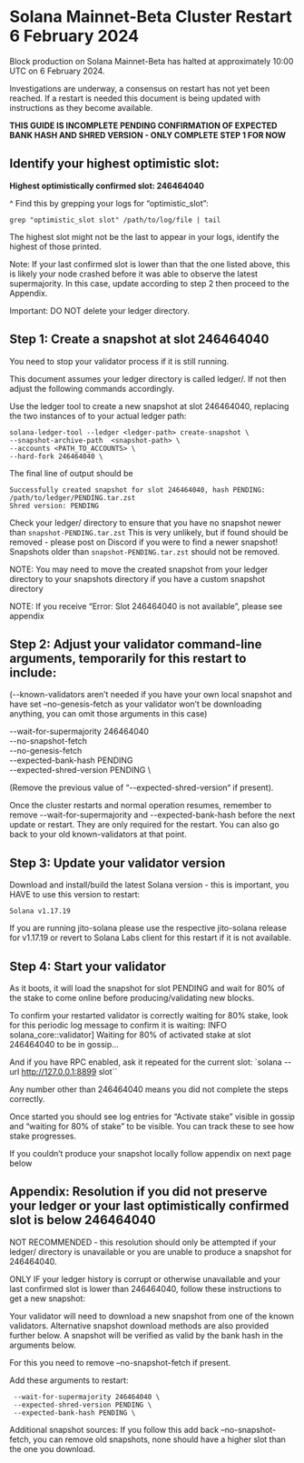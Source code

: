 # Solana Mainnet-Beta Cluster Restart 6 February 2024

Block production on Solana Mainnet-Beta has halted at approximately 10:00 UTC on 6 February 2024.

Investigations are underway, a consensus on restart has not yet been reached. If a restart is needed this document is being updated with instructions as they become available.

**THIS GUIDE IS INCOMPLETE PENDING CONFIRMATION OF EXPECTED BANK HASH AND SHRED VERSION - ONLY COMPLETE STEP 1 FOR NOW**

## Identify your highest optimistic slot:

**Highest optimistically confirmed slot: 246464040**


^ Find this by grepping your logs for “optimistic_slot”:


`grep "optimistic_slot slot" /path/to/log/file | tail`

The highest slot might not be the last to appear in your logs, identify the highest of those printed.

Note: If your last confirmed slot is lower than that the one listed above, this is likely your node crashed before it was able to observe the latest supermajority. In this case, update according to step 2 then proceed to the Appendix.

Important: DO NOT delete your ledger directory.

## Step 1: Create a snapshot at slot 246464040
You need to stop your validator process if it is still running.

This document assumes your ledger directory is called ledger/.  If not then adjust the following commands accordingly.

Use the ledger tool to create a new snapshot at slot 246464040, replacing the two instances of <ledger path> to your actual ledger path:

```
solana-ledger-tool --ledger <ledger-path> create-snapshot \
--snapshot-archive-path  <snapshot-path> \
--accounts <PATH_TO_ACCOUNTS> \
--hard-fork 246464040 \
```
 
The final line of output should be 

```
Successfully created snapshot for slot 246464040, hash PENDING: /path/to/ledger/PENDING.tar.zst
Shred version: PENDING
``` 

Check your ledger/ directory to ensure that you have no snapshot newer than `snapshot-PENDING.tar.zst` This is very unlikely, but if found should be removed - please post on Discord if you were to find a newer snapshot! Snapshots older than `snapshot-PENDING.tar.zst` should not be removed.

NOTE: You may need to move the created snapshot from your ledger directory to your snapshots directory if you have a custom snapshot directory

NOTE: If you receive “Error: Slot 246464040 is not available”, please see appendix


## Step 2: Adjust your validator command-line arguments, temporarily for this restart to include:
(--known-validators aren’t needed if you have your own local snapshot and have set –no-genesis-fetch as your validator won’t be downloading anything, you can omit those arguments in this case)

--wait-for-supermajority 246464040 \
--no-snapshot-fetch \
--no-genesis-fetch \
--expected-bank-hash PENDING\
--expected-shred-version PENDING \

(Remove the previous value of “--expected-shred-version“ if present). 

Once the cluster restarts and normal operation resumes, remember to remove --wait-for-supermajority and --expected-bank-hash before the next update or restart. They are only required for the restart. You can also go back to your old known-validators at that point.

## Step 3: Update your validator version
Download and install/build the latest Solana version - this is important, you HAVE to use this version to restart:

`Solana v1.17.19`

If you are running jito-solana please use the respective jito-solana release for v1.17.19 or revert to Solana Labs client for this restart if it is not available.

## Step 4: Start your validator
As it boots, it will load the snapshot for slot PENDING and wait for 80% of the stake to come online before producing/validating new blocks. 

To confirm your restarted validator is correctly waiting for 80% stake, look for this periodic log message to confirm it is waiting:
INFO  solana_core::validator] Waiting for 80% of activated stake at slot 246464040 to be in gossip...

And if you have RPC enabled, ask it repeated for the current slot:
`solana --url http://127.0.0.1:8899 slot``

Any number other than 246464040 means you did not complete the steps correctly.

Once started you should see log entries for “Activate stake” visible in gossip and “waiting for 80% of stake” to be visible. You can track these to see how stake progresses.


If you couldn’t produce your snapshot locally follow appendix on next page below 



## Appendix: Resolution if you did not preserve your ledger or your last optimistically confirmed slot is below 246464040

NOT RECOMMENDED - this resolution should only be attempted if your ledger/ directory is unavailable or you are unable to produce a snapshot for 246464040.

ONLY IF your ledger history is corrupt or otherwise unavailable and your last confirmed slot is lower than 246464040, follow these instructions to get a new snapshot:

Your validator will need to download a new snapshot from one of the known validators. Alternative snapshot download methods are also provided further below. A snapshot will be verified as valid by the bank hash in the arguments below. 

For this you need to remove –no-snapshot-fetch if present.

Add these arguments to restart:
```
 --wait-for-supermajority 246464040 \
 --expected-shred-version PENDING \
 --expected-bank-hash PENDING \
```

Additional snapshot sources:
If you follow this add back –no-snapshot-fetch, you can remove old snapshots, none should have a higher slot than the one you download.


